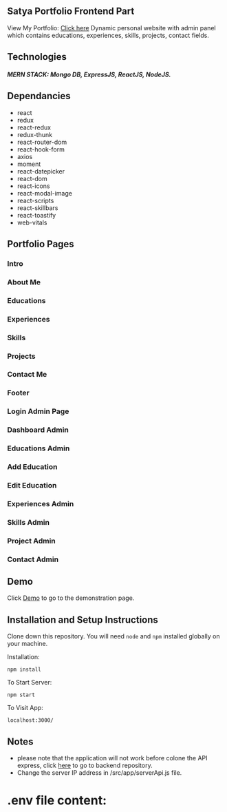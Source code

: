## Satya Portfolio Frontend Part

View My Portfolio: <a href="https://satya-prakash-mall-portfolio.netlify.app/">Click here</a>
Dynamic personal website with admin panel which contains educations, experiences, skills, projects, contact fields.
## Technologies
##### MERN STACK: Mongo DB, ExpressJS, ReactJS, NodeJS.

## Dependancies
 * react
 * redux
 * react-redux
 * redux-thunk
 * react-router-dom
 * react-hook-form
 * axios
 * moment
 * react-datepicker
 * react-dom
 * react-icons
 * react-modal-image
 * react-scripts
 * react-skillbars
 * react-toastify
 * web-vitals
 

## Portfolio Pages
### Intro

### About Me

### Educations

### Experiences

### Skills

### Projects

### Contact Me

### Footer

### Login Admin Page

### Dashboard Admin

### Educations Admin

### Add Education

### Edit Education

### Experiences Admin

### Skills Admin

### Project Admin

### Contact Admin

 

## Demo
Click [Demo]() to go to the demonstration page.

## Installation and Setup Instructions

Clone down this repository. You will need `node` and `npm` installed globally on your machine.  

Installation:

`npm install`  


To Start Server:

`npm start`  

To Visit App:

`localhost:3000/` 

## Notes
* please note that the application will not work before colone the API express, click [here]() to go to backend repository.
* Change the server IP address in /src/app/serverApi.js  file.

# .env file content:
<!-- PORT=5000
DATA_BASE_CONNECTION=mongodb+srv://Satya_Mall:satya1122@mymongodb.p0fwq.mongodb.net/portfolio?retryWrites=true&w=majority
TOKEN_SECRET=satyaprakashmall -->

